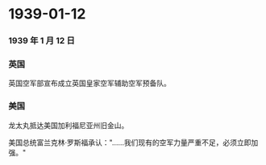 # 1939-01-12

### 1939 年 1 月 12 日

### 英国

英国空军部宣布成立英国皇家空军辅助空军预备队。

### 美国

龙太丸抵达美国加利福尼亚州旧金山。

美国总统富兰克林·罗斯福承认："......我们现有的空军力量严重不足，必须立即加强。"